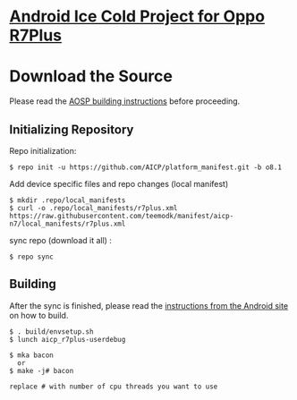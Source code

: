 [Android Ice Cold Project for Oppo R7Plus](http://aicp-rom.com)
==========================================


Download the Source
===================

Please read the [AOSP building instructions](http://source.android.com/source/index.html) before proceeding.

Initializing Repository
-----------------------

Repo initialization:

    $ repo init -u https://github.com/AICP/platform_manifest.git -b o8.1


Add device specific files and repo changes (local manifest)

    $ mkdir .repo/local_manifests
    $ curl -o .repo/local_manifests/r7plus.xml https://raw.githubusercontent.com/teemodk/manifest/aicp-n7/local_manifests/r7plus.xml
     

sync repo (download it all) :

    $ repo sync



Building
--------

After the sync is finished, please read the [instructions from the Android site](http://s.android.com/source/building.html) on how to build.

    $ . build/envsetup.sh
    $ lunch aicp_r7plus-userdebug

    $ mka bacon 
      or
    $ make -j# bacon
    
    replace # with number of cpu threads you want to use
